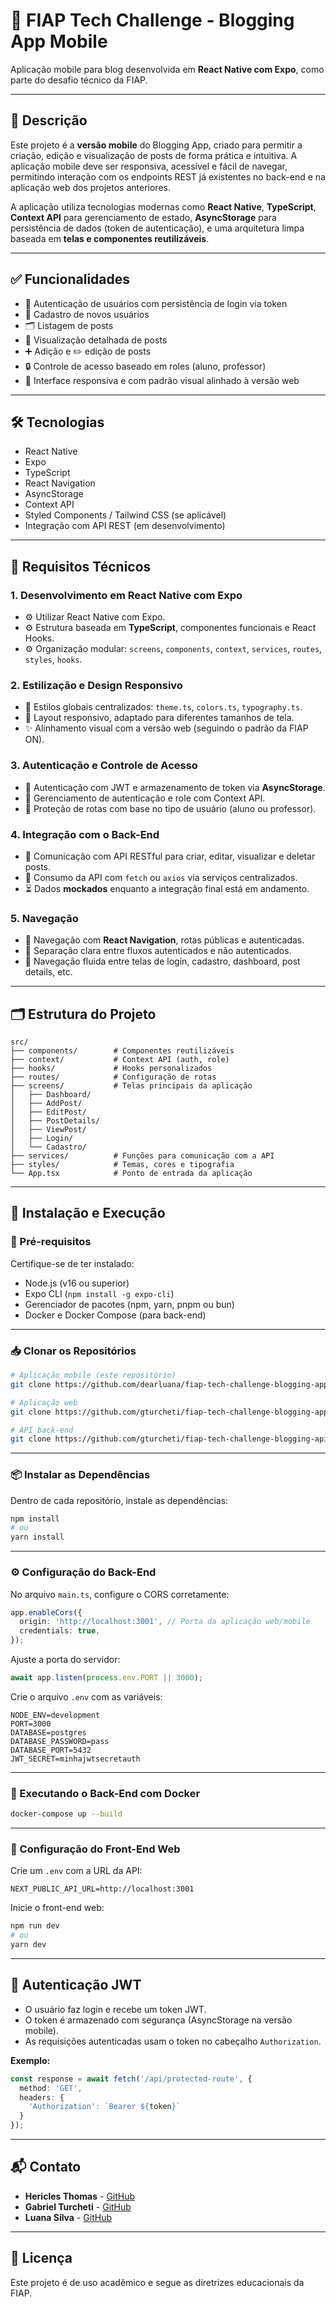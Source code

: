 # 📱 FIAP Tech Challenge - Blogging App Mobile

Aplicação mobile para blog desenvolvida em **React Native com Expo**, como parte do desafio técnico da FIAP.

---

## 📄 Descrição

Este projeto é a **versão mobile** do Blogging App, criado para permitir a criação, edição e visualização de posts de forma prática e intuitiva. A aplicação mobile deve ser responsiva, acessível e fácil de navegar, permitindo interação com os endpoints REST já existentes no back-end e na aplicação web dos projetos anteriores.

A aplicação utiliza tecnologias modernas como **React Native**, **TypeScript**, **Context API** para gerenciamento de estado, **AsyncStorage** para persistência de dados (token de autenticação), e uma arquitetura limpa baseada em **telas e componentes reutilizáveis**.

---

## ✅ Funcionalidades

- 🔐 Autenticação de usuários com persistência de login via token
- 📝 Cadastro de novos usuários
- 🗂 Listagem de posts
- 🔎 Visualização detalhada de posts
- ➕ Adição e ✏️ edição de posts
- 🔒 Controle de acesso baseado em roles (aluno, professor)
- 🎨 Interface responsiva e com padrão visual alinhado à versão web

---

## 🛠 Tecnologias

- React Native
- Expo
- TypeScript
- React Navigation
- AsyncStorage
- Context API
- Styled Components / Tailwind CSS (se aplicável)
- Integração com API REST (em desenvolvimento)

---

## 🔧 Requisitos Técnicos

### 1. Desenvolvimento em React Native com Expo

- ⚙️ Utilizar React Native com Expo.
- ⚙️ Estrutura baseada em **TypeScript**, componentes funcionais e React Hooks.
- ⚙️ Organização modular: `screens`, `components`, `context`, `services`, `routes`, `styles`, `hooks`.

### 2. Estilização e Design Responsivo

- 🎨 Estilos globais centralizados: `theme.ts`, `colors.ts`, `typography.ts`.
- 📱 Layout responsivo, adaptado para diferentes tamanhos de tela.
- ✨ Alinhamento visual com a versão web (seguindo o padrão da FIAP ON).

### 3. Autenticação e Controle de Acesso

- 🔐 Autenticação com JWT e armazenamento de token via **AsyncStorage**.
- 🔄 Gerenciamento de autenticação e role com Context API.
- 🚫 Proteção de rotas com base no tipo de usuário (aluno ou professor).

### 4. Integração com o Back-End

- 🔗 Comunicação com API RESTful para criar, editar, visualizar e deletar posts.
- 📡 Consumo da API com `fetch` ou `axios` via serviços centralizados.
- ⏳ Dados **mockados** enquanto a integração final está em andamento.

### 5. Navegação

- 🧭 Navegação com **React Navigation**, rotas públicas e autenticadas.
- 📂 Separação clara entre fluxos autenticados e não autenticados.
- 🔁 Navegação fluida entre telas de login, cadastro, dashboard, post details, etc.

---

## 🗂 Estrutura do Projeto

```
src/
├── components/        # Componentes reutilizáveis
├── context/           # Context API (auth, role)
├── hooks/             # Hooks personalizados
├── routes/            # Configuração de rotas
├── screens/           # Telas principais da aplicação
│   ├── Dashboard/
│   ├── AddPost/
│   ├── EditPost/
│   ├── PostDetails/
│   ├── ViewPost/
│   ├── Login/
│   └── Cadastro/
├── services/          # Funções para comunicação com a API
├── styles/            # Temas, cores e tipografia
└── App.tsx            # Ponto de entrada da aplicação
```

---

## 🚀 Instalação e Execução

### 📌 Pré-requisitos

Certifique-se de ter instalado:

- Node.js (v16 ou superior)
- Expo CLI (`npm install -g expo-cli`)
- Gerenciador de pacotes (npm, yarn, pnpm ou bun)
- Docker e Docker Compose (para back-end)

---

### 📥 Clonar os Repositórios

```bash
# Aplicação mobile (este repositório)
git clone https://github.com/dearluana/fiap-tech-challenge-blogging-app-mobile.git

# Aplicação web
git clone https://github.com/gturcheti/fiap-tech-challenge-blogging-app-web.git

# API back-end
git clone https://github.com/gturcheti/fiap-tech-challenge-blogging-api.git
```

---

### 📦 Instalar as Dependências

Dentro de cada repositório, instale as dependências:

```bash
npm install
# ou
yarn install
```

---

### ⚙️ Configuração do Back-End

No arquivo `main.ts`, configure o CORS corretamente:

```ts
app.enableCors({
  origin: 'http://localhost:3001', // Porta da aplicação web/mobile
  credentials: true,
});
```

Ajuste a porta do servidor:

```ts
await app.listen(process.env.PORT || 3000);
```

Crie o arquivo `.env` com as variáveis:

```env
NODE_ENV=development
PORT=3000
DATABASE=postgres
DATABASE_PASSWORD=pass
DATABASE_PORT=5432
JWT_SECRET=minhajwtsecretauth
```

---

### 🐳 Executando o Back-End com Docker

```bash
docker-compose up --build
```

---

### 🔧 Configuração do Front-End Web

Crie um `.env` com a URL da API:

```env
NEXT_PUBLIC_API_URL=http://localhost:3001
```

Inicie o front-end web:

```bash
npm run dev
# ou
yarn dev
```

---

## 🔐 Autenticação JWT

- O usuário faz login e recebe um token JWT.
- O token é armazenado com segurança (AsyncStorage na versão mobile).
- As requisições autenticadas usam o token no cabeçalho `Authorization`.

**Exemplo:**

```ts
const response = await fetch('/api/protected-route', {
  method: 'GET',
  headers: {
    'Authorization': `Bearer ${token}`
  }
});
```

---

## 📬 Contato

- **Hericles Thomas** - [GitHub](https://github.com/hericlesthomas)
- **Gabriel Turcheti** - [GitHub](https://github.com/gturcheti)
- **Luana Silva** - [GitHub](https://github.com/dearluana)

---

## 📝 Licença

Este projeto é de uso acadêmico e segue as diretrizes educacionais da FIAP.
